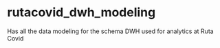 # rutacovid_dwh_modeling
Has all the data modeling for the schema DWH used for analytics at Ruta Covid
